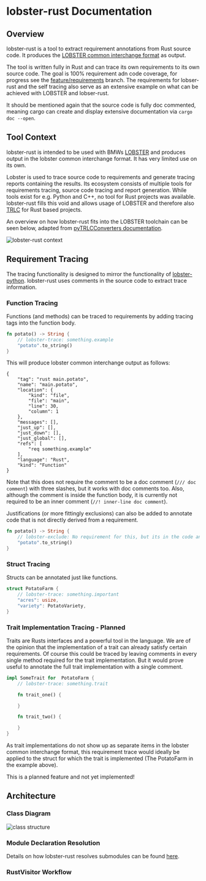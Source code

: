 # lobster-rust Documentation

## Overview

lobster-rust is a tool to extract requirement annotations from Rust source code.
It produces the [LOBSTER common interchange format](https://github.com/bmw-software-engineering/lobster/blob/main/documentation/schemas.md) as output.

The tool is written fully in Rust and can trace its own requirements to its own source code. The goal is 100% requirement adn code coverage, for progress see the [feature/requirements](https://github.com/NewTec-GmbH/lobster-rust/tree/feature/requirements) branch. The requirements for lobser-rust and the self tracing also serve as an extensive example on what can be achieved with LOBSTER and lobser-rust.

It should be mentioned again that the source code is fully doc commented, meaning cargo can create and display extensive documentation via ```cargo doc --open```.

## Tool Context

lobster-rust is intended to be used with BMWs [LOBSTER](https://github.com/bmw-software-engineering/lobster) and produces output in the lobster common interchange format. It has very limited use on its own.

Lobster is used to trace source code to requirements and generate tracing reports containing the results. Its ecosystem consists of multiple tools for requirements tracing, source code tracing and report generation.
While tools exist for e.g. Python and C++, no tool for Rust projects was available. lobster-rust fills this void and allows usage of LOBSTER and therefore also [TRLC](https://github.com/bmw-software-engineering/trlc) for Rust based projects.

An overview on how lobster-rust fits into the LOBSTER toolchain can be seen below, adapted from [pyTRLCConverters documentation](https://github.com/NewTec-GmbH/pyTRLCConverter).

![lobster-rust context](https://www.plantuml.com/plantuml/proxy?cache=no&src=https://raw.githubusercontent.com/NewTec-GmbH/lobster-rust/tree/main/doc/lobster_context.plantuml)

## Requirement Tracing

The tracing functionality is designed to mirror the functionality of [lobster-python](https://github.com/bmw-software-engineering/lobster/tree/main/packages/lobster-tool-python).
lobster-rust uses comments in the source code to extract trace information.

### Function Tracing

Functions (and methods) can be traced to requirements by adding tracing tags into the function body.

```rust
fn potato() -> String {
    // lobster-trace: something.example
    "potato".to_string()
}
```

This will produce lobster common interchange output as follows:

```jsom
{
    "tag": "rust main.potato",
    "name": "main.potato",
    "location": {
        "kind": "file",
        "file": "main",
        "line": 30,
        "column": 1
    },
    "messages": [],
    "just_up": [],
    "just_down": [],
    "just_global": [],
    "refs": [
        "req something.example"
    ],
    "language": "Rust",
    "kind": "Function"
}
```

Note that this does not require the comment to be a doc comment (```/// doc comment```) with three slashes, but it works with doc comments too. Also, although the comment is inside the function body, it is currently not required to be an inner comment (```//! inner-line doc comment```).

Justifications (or more fittingly exclusions) can also be added to annotate code that is not directly derived from a requirement.

```rust
fn potato() -> String {
    // lobster-exclude: No requirement for this, but its in the code anyways.
    "potato".to_string()
}
```

### Struct Tracing

Structs can be annotated just like functions.

```rust
struct PotatoFarm {
    // lobster-trace: something.important
    "acres": usize,
    "variety": PotatoVariety,
}
```

### Trait Implementation Tracing - Planned

Traits are Rusts interfaces and a powerful tool in the language. We are of the opinion that the implementation of a trait can already satisfy certain requirements. Of course this could be traced by leaving comments in every single method required for the trait implementation. But it would prove useful to annotate the full trait implementation with a single comment.

```rust
impl SomeTrait for  PotatoFarm {
    // lobster-trace: something.trait

    fn trait_one() {

    }

    fn trait_two() {

    }
}
```

As trait implementations do not show up as separate items in the lobster common interchange format, this requirement trace would ideally be applied to the struct for which the trait is implemented (The PotatoFarm in the example above).

This is a planned feature and not yet implemented!

## Architecture

### Class Diagram

![class structure](https://www.plantuml.com/plantuml/proxy?cache=no&src=https://raw.githubusercontent.com/NewTec-GmbH/lobster-rust/tree/main/doc/class_structure.plantuml)

### Module Declaration Resolution

Details on how lobster-rust resolves submodules can be found [here](https://github.com/NewTec-GmbH/lobster-rust/tree/main/doc/module_resolution.md).

### RustVisitor Workflow
